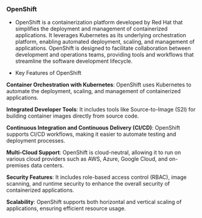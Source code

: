 ### OpenShift

- OpenShift is a containerization platform developed by Red Hat that simplifies the deployment and management of containerized applications. It leverages Kubernetes as its underlying orchestration platform, enabling automated deployment, scaling, and management of applications. OpenShift is designed to facilitate collaboration between development and operations teams, providing tools and workflows that streamline the software development lifecycle.

- Key Features of OpenShift

**Container Orchestration with Kubernetes**: OpenShift uses Kubernetes to automate the deployment, scaling, and management of containerized applications.

**Integrated Developer Tools**: It includes tools like Source-to-Image (S2I) for building container images directly from source code.

**Continuous Integration and Continuous Delivery (CI/CD)**: OpenShift supports CI/CD workflows, making it easier to automate testing and deployment processes.

**Multi-Cloud Support**: OpenShift is cloud-neutral, allowing it to run on various cloud providers such as AWS, Azure, Google Cloud, and on-premises data centers.

**Security Features**: It includes role-based access control (RBAC), image scanning, and runtime security to enhance the overall security of containerized applications.

**Scalability**: OpenShift supports both horizontal and vertical scaling of applications, ensuring efficient resource usage.

